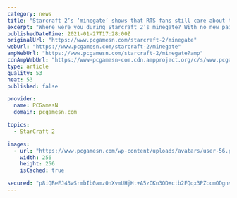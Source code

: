```yaml
---
category: news
title: "Starcraft 2’s ‘minegate’ shows that RTS fans still care about the little things"
excerpt: "Where were you during Starcraft 2’s minegate? With no new paid-for content coming to Starcraft 2, fans of the popular RTS game must concern themselves with the truly important issues ..."
publishedDateTime: 2021-01-27T17:28:00Z
originalUrl: "https://www.pcgamesn.com/starcraft-2/minegate"
webUrl: "https://www.pcgamesn.com/starcraft-2/minegate"
ampWebUrl: "https://www.pcgamesn.com/starcraft-2/minegate?amp"
cdnAmpWebUrl: "https://www-pcgamesn-com.cdn.ampproject.org/c/s/www.pcgamesn.com/starcraft-2/minegate?amp"
type: article
quality: 53
heat: 53
published: false

provider:
  name: PCGamesN
  domain: pcgamesn.com

topics:
  - StarCraft 2

images:
  - url: "https://www.pcgamesn.com/wp-content/uploads/avatars/user-56.png"
    width: 256
    height: 256
    isCached: true

secured: "p8iQBeEJ43wSrmbIb0amz0nXvmUHjHt+A5zOKn3OD+ctb2FQqx3PZccmODgns8IWyWMhaLGGk0jhsnrHZRq/76rnXHLqXi98tR73Anm3s53HXr94po6Jo/e+4Rge6FZbhvXtXJyDcu8Auzi2Y76fr7B7CRkIUtQaZJMsXFNeFr6yAItXF8VLQIpn2eUv2k1LqK5G/a71Mxa37RpV8NzYzwUa1gbtt8eiMyAZafox4zuXo85c0P4FYrOm9UOcwWNVgNjekNd5rTXR5DWTxNYT5M8euMvcVxneMiZLFqH+e/lkyWHIYsvFrxfvJnxZb7lOOmrNs0dHQzvXwFgQA+SGDTX7KaOPc9gj3BFRcWtwEoA=;XSMwvSz3t068eNi/a3uSxQ=="
---
```


